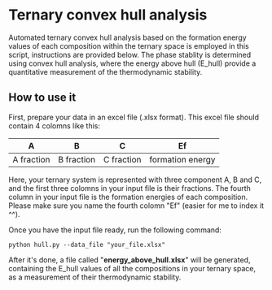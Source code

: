 # Ternary convex hull analysis
Automated ternary convex hull analysis based on the formation energy values of each composition within the ternary space is employed in this script, instructions are provided below. The phase stablity is determined using convex hull analysis, where the energy above hull (E_hull) provide a quantitative measurement of the thermodynamic stability.

## How to use it

First, prepare your data in an excel file (.xlsx format). This excel file should contain 4 colomns like this:

| A | B | C | Ef |
| ---- | ---- | ---- | ---- |
| A fraction | B fraction | C fraction | formation energy |

Here, your ternary system is represented with three component A, B and C, and the first three colomns in your input file is their fractions. The fourth column in your input file is the formation energies of each composition. Please make sure you name the fourth colomn "Ef" (easier for me to index it ^^).

Once you have the input file ready, run the following command:

```
python hull.py --data_file "your_file.xlsx"
```

After it's done, a file called "**energy_above_hull.xlsx**" will be generated, containing the E_hull values of all the compositions in your ternary space, as a measurement of their thermodynamic stability.
